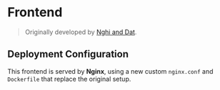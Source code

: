 # Frontend

> Originally developed by [Nghi and Dat](https://github.com/integration-project-hk241/url-shortener-fe).  

## Deployment Configuration

This frontend is served by **Nginx**, using a new custom `nginx.conf` and `Dockerfile` that replace the original setup. 
